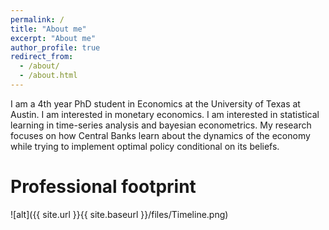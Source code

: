 ```yaml
---
permalink: /
title: "About me"
excerpt: "About me"
author_profile: true
redirect_from: 
  - /about/
  - /about.html
---
```

I am a 4th year PhD student in Economics at the University of Texas at Austin. I am interested in monetary economics. I am interested in statistical learning in time-series analysis and bayesian econometrics. My research focuses on how Central Banks learn about the dynamics of the economy while trying to implement optimal policy conditional on its beliefs. 

Professional footprint
======
![alt]({{ site.url }}{{ site.baseurl }}/files/Timeline.png)

